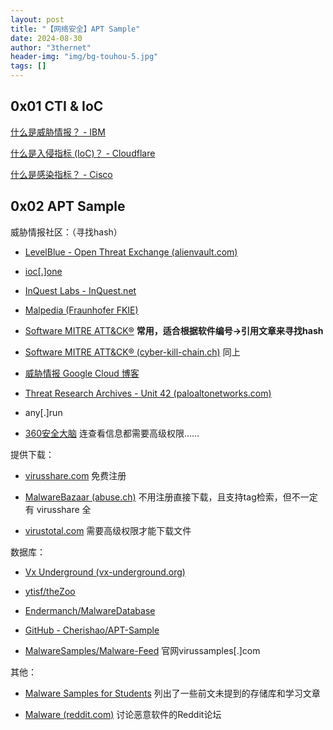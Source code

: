 ```yaml
---
layout: post
title: "【网络安全】APT Sample"
date: 2024-08-30
author: "3thernet"
header-img: "img/bg-touhou-5.jpg"
tags: []
---
```


## 0x01 CTI & IoC

[什么是威胁情报？ - IBM](https://www.ibm.com/cn-zh/topics/threat-intelligence)

[什么是入侵指标 (IoC)？ - Cloudflare](https://www.cloudflare.com/zh-cn/learning/security/what-are-indicators-of-compromise/)

[什么是感染指标？ - Cisco](https://www.cisco.com/site/cn/zh/learn/topics/security/what-are-indicators-of-compromise-ioc.html#tabs-3219b82301-item-108f438a5c-tab)

## 0x02 APT Sample

威胁情报社区：（寻找hash）

- [LevelBlue - Open Threat Exchange (alienvault.com)](https://otx.alienvault.com/)

- [ioc[.]one](https://ioc.one/)

- [InQuest Labs - InQuest.net](https://labs.inquest.net/)

- [Malpedia (Fraunhofer FKIE)](https://malpedia.caad.fkie.fraunhofer.de/)

- [Software MITRE ATT&CK®](https://attack.mitre.org/software/) **常用，适合根据软件编号->引用文章来寻找hash**

- [Software MITRE ATT&CK® (cyber-kill-chain.ch)](https://cyber-kill-chain.ch/software/)  同上

- [威胁情报 Google Cloud 博客](https://cloud.google.com/blog/topics/threat-intelligence/)

- [Threat Research Archives - Unit 42 (paloaltonetworks.com)](https://unit42.paloaltonetworks.com/category/threat-research/)

- any[.]run

- [360安全大脑](https://ti.360.net/) 连查看信息都需要高级权限……

提供下载：

- [virusshare.com](https://virusshare.com/) 免费注册

- [MalwareBazaar (abuse.ch)](https://bazaar.abuse.ch/) 不用注册直接下载，且支持tag检索，但不一定有 virusshare 全

- [virustotal.com](https://www.virustotal.com/) 需要高级权限才能下载文件

数据库：

- [Vx Underground (vx-underground.org)](https://vx-underground.org/)

- [ytisf/theZoo](https://github.com/ytisf/theZoo)

- [Endermanch/MalwareDatabase](https://github.com/Endermanch/MalwareDatabase)

- [GitHub - Cherishao/APT-Sample](https://github.com/Cherishao/APT-Sample)

- [MalwareSamples/Malware-Feed](https://github.com/MalwareSamples/Malware-Feed/) 官网virussamples[.]com

其他：

- [Malware Samples for Students](https://cyberlab.pacific.edu/resources/malware-samples-for-students) 列出了一些前文未提到的存储库和学习文章

- [Malware (reddit.com)](https://www.reddit.com/r/Malware/) 讨论恶意软件的Reddit论坛
